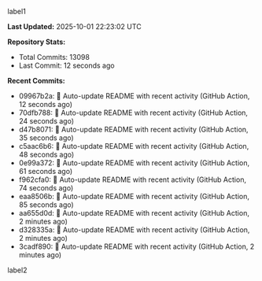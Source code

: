 
label1 
<!-- ACTIVITY_START -->
**Last Updated:** 2025-10-01 22:23:02 UTC

**Repository Stats:**
- Total Commits: 13098
- Last Commit: 12 seconds ago

**Recent Commits:**
- 09967b2a: 🤖 Auto-update README with recent activity (GitHub Action, 12 seconds ago)
- 70dfb788: 🤖 Auto-update README with recent activity (GitHub Action, 24 seconds ago)
- d47b8071: 🤖 Auto-update README with recent activity (GitHub Action, 35 seconds ago)
- c5aac6b6: 🤖 Auto-update README with recent activity (GitHub Action, 48 seconds ago)
- 0e99a372: 🤖 Auto-update README with recent activity (GitHub Action, 61 seconds ago)
- f962cfa0: 🤖 Auto-update README with recent activity (GitHub Action, 74 seconds ago)
- eaa8506b: 🤖 Auto-update README with recent activity (GitHub Action, 85 seconds ago)
- aa655d0d: 🤖 Auto-update README with recent activity (GitHub Action, 2 minutes ago)
- d328335a: 🤖 Auto-update README with recent activity (GitHub Action, 2 minutes ago)
- 3cadf890: 🤖 Auto-update README with recent activity (GitHub Action, 2 minutes ago)
<!-- ACTIVITY_END -->

label2
